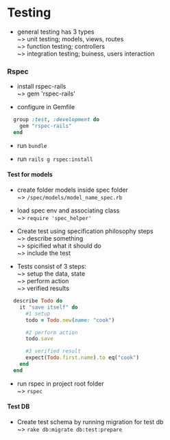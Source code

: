 # Testing  
* general testing has 3 types  
~> unit testing; models, views, routes  
~> function testing; controllers  
~> integration testing; buiness, users interaction

### Rspec

* install rspec-rails  
~> gem 'rspec-rails'

* configure in Gemfile
```ruby
  group :test, :development do
    gem "rspec-rails"
  end
```

* run `bundle`

* run `rails g rspec:install`

#### Test for models

* create folder models inside spec folder  
~> `/spec/models/model_name_spec.rb`  

* load spec env and associating class  
~> `require 'spec_helper'` 

* Create test using specification philosophy steps  
~> describe something  
~> spicified what it should do  
~> include the test  

* Tests consist of 3 steps:  
~> setup the data, state  
~> perform action  
~> verified results
```ruby
  describe Todo do
    it "save itself" do
      #1 setup
      todo = Todo.new(name: "cook")

      #2 perform action
      todo.save

      #3 verified result
      expect(Todo.first.name).to eq("cook")
    end
  end
```

* run rspec in project root folder  
~> `rspec`

#### Test DB
* Create test schema by running migration for test db  
~> `rake db:migrate db:test:prepare`
